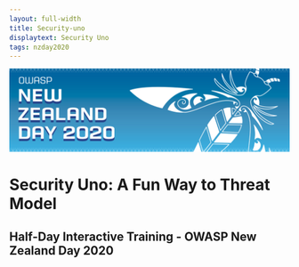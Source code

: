 ```yaml
---
layout: full-width
title: Security-uno
displaytext: Security Uno
tags: nzday2020
---
```


![Conference Web Banner](../../assets/images/Web_Banner-OWASP_NZ_Day_2020.jpg)

# Security Uno: A Fun Way to Threat Model

## Half-Day Interactive Training - OWASP New Zealand Day 2020

